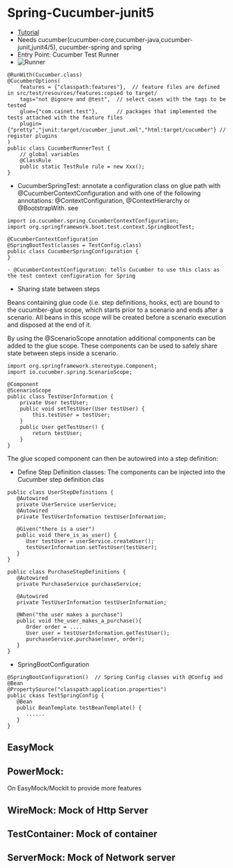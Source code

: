 # Spring-Cucumber-junit5
- [Tutorial](https://thepracticaldeveloper.com/cucumber-tests-spring-boot-dependency-injection/)
- Needs cucumber(cucumber-core,cucumber-java,cucumber-junit,junit4/5), cucumber-spring and spring
- Entry Point: Cucumber Test Runner
- ![Runner](https://thepracticaldeveloper.com/images/posts/uploads/2018/03/cucumber-spring-boot-1024.webp)
```
@RunWith(Cucumber.class)
@CucumberOptions(
    features = {"classpath:features"},  // feature files are defined in src/test/resources/features:copied to target/
    tags="not @ignore and @test",  // select cases with the tags to be tested
    glue={"com.cainet.test"},      // packages that implemented the tests attached with the feature files
    plugin={"pretty","junit:target/cucumber_junut.xml","html:target/cucumber"} // register plugins
) 
public class CucumberRunnerTest {
    // global variables
    @ClassRule
    public static TestRule rule = new Xxx();    
}
```
- CucumberSpringTest: annotate a configuration class on glue path with @CucumberContextConfiguration and with one of the following annotations: @ContextConfiguration, @ContextHierarchy or @BootstrapWith. see [](https://github.com/cucumber/cucumber-jvm/tree/main/spring)
```
import io.cucumber.spring.CucumberContextConfiguration;
import org.springframework.boot.test.context.SpringBootTest;

@CucumberContextConfiguration
@SpringBootTest(classes = TestConfig.class)
public class CucumberSpringConfiguration {
}
```
    - @CucumberContextConfiguration: tells Cucumber to use this class as the test context configuration for Spring
- Sharing state between steps

Beans containing glue code (i.e. step definitions, hooks, ect) are bound to the cucumber-glue scope, which starts prior to a scenario and ends after a scenario. All beans in this scope will be created before a scenario execution and disposed at the end of it.

By using the @ScenarioScope annotation additional components can be added to the glue scope. These components can be used to safely share state between steps inside a scenario.
```
import org.springframework.stereotype.Component;
import io.cucumber.spring.ScenarioScope;

@Component
@ScenarioScope
public class TestUserInformation {
    private User testUser;
    public void setTestUser(User testUser) {
        this.testUser = testUser;
    }
    public User getTestUser() {
        return testUser;
    }
}
```
The glue scoped component can then be autowired into a step definition:

- Define Step Definition classes:
The components can be injected into the Cucumber step definition clas

```
public class UserStepDefinitions {
   @Autowired
   private UserService userService;
   @Autowired
   private TestUserInformation testUserInformation;

   @Given("there is a user")
   public void there_is_as_user() {
      User testUser = userService.createUser();
      testUserInformation.setTestUser(testUser);
   }
}

public class PurchaseStepDefinitions {
   @Autowired
   private PurchaseService purchaseService;

   @Autowired
   private TestUserInformation testUserInformation;

   @When("the user makes a purchase")
   public void the_user_makes_a_purchase(){
      Order order = ....
      User user = testUserInformation.getTestUser();
      purchaseService.purchase(user, order);
   }
}
```
- SpringBootConfiguration
```
@SpringBootConfiguration()  // Spring Config classes with @Config and @Bean
@PropertySource("classpath:application.properties")
public ckass TestSpringConfig {
   @Bean 
   public BeanTemplate testBeanTemplate() {
      ......
   }
}
```

## EasyMock

## PowerMock:
On EasyMock/Mockit to provide more features

## WireMock: Mock of Http Server

## TestContainer: Mock of container

## ServerMock: Mock of Network server 
